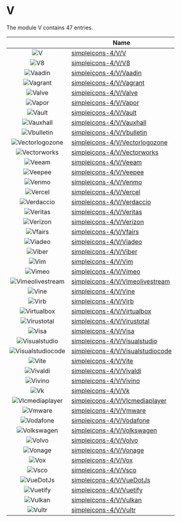 # V

The module V contains 47 entries.



| |Name|
|:---:|---|
|![V](../simpleicons-4/V/V.element.png)|[simpleicons-4/V/V](../simpleicons-4/V/V.md)
|![V8](../simpleicons-4/V/V8.element.png)|[simpleicons-4/V/V8](../simpleicons-4/V/V8.md)
|![Vaadin](../simpleicons-4/V/Vaadin.element.png)|[simpleicons-4/V/Vaadin](../simpleicons-4/V/Vaadin.md)
|![Vagrant](../simpleicons-4/V/Vagrant.element.png)|[simpleicons-4/V/Vagrant](../simpleicons-4/V/Vagrant.md)
|![Valve](../simpleicons-4/V/Valve.element.png)|[simpleicons-4/V/Valve](../simpleicons-4/V/Valve.md)
|![Vapor](../simpleicons-4/V/Vapor.element.png)|[simpleicons-4/V/Vapor](../simpleicons-4/V/Vapor.md)
|![Vault](../simpleicons-4/V/Vault.element.png)|[simpleicons-4/V/Vault](../simpleicons-4/V/Vault.md)
|![Vauxhall](../simpleicons-4/V/Vauxhall.element.png)|[simpleicons-4/V/Vauxhall](../simpleicons-4/V/Vauxhall.md)
|![Vbulletin](../simpleicons-4/V/Vbulletin.element.png)|[simpleicons-4/V/Vbulletin](../simpleicons-4/V/Vbulletin.md)
|![Vectorlogozone](../simpleicons-4/V/Vectorlogozone.element.png)|[simpleicons-4/V/Vectorlogozone](../simpleicons-4/V/Vectorlogozone.md)
|![Vectorworks](../simpleicons-4/V/Vectorworks.element.png)|[simpleicons-4/V/Vectorworks](../simpleicons-4/V/Vectorworks.md)
|![Veeam](../simpleicons-4/V/Veeam.element.png)|[simpleicons-4/V/Veeam](../simpleicons-4/V/Veeam.md)
|![Veepee](../simpleicons-4/V/Veepee.element.png)|[simpleicons-4/V/Veepee](../simpleicons-4/V/Veepee.md)
|![Venmo](../simpleicons-4/V/Venmo.element.png)|[simpleicons-4/V/Venmo](../simpleicons-4/V/Venmo.md)
|![Vercel](../simpleicons-4/V/Vercel.element.png)|[simpleicons-4/V/Vercel](../simpleicons-4/V/Vercel.md)
|![Verdaccio](../simpleicons-4/V/Verdaccio.element.png)|[simpleicons-4/V/Verdaccio](../simpleicons-4/V/Verdaccio.md)
|![Veritas](../simpleicons-4/V/Veritas.element.png)|[simpleicons-4/V/Veritas](../simpleicons-4/V/Veritas.md)
|![Verizon](../simpleicons-4/V/Verizon.element.png)|[simpleicons-4/V/Verizon](../simpleicons-4/V/Verizon.md)
|![Vfairs](../simpleicons-4/V/Vfairs.element.png)|[simpleicons-4/V/Vfairs](../simpleicons-4/V/Vfairs.md)
|![Viadeo](../simpleicons-4/V/Viadeo.element.png)|[simpleicons-4/V/Viadeo](../simpleicons-4/V/Viadeo.md)
|![Viber](../simpleicons-4/V/Viber.element.png)|[simpleicons-4/V/Viber](../simpleicons-4/V/Viber.md)
|![Vim](../simpleicons-4/V/Vim.element.png)|[simpleicons-4/V/Vim](../simpleicons-4/V/Vim.md)
|![Vimeo](../simpleicons-4/V/Vimeo.element.png)|[simpleicons-4/V/Vimeo](../simpleicons-4/V/Vimeo.md)
|![Vimeolivestream](../simpleicons-4/V/Vimeolivestream.element.png)|[simpleicons-4/V/Vimeolivestream](../simpleicons-4/V/Vimeolivestream.md)
|![Vine](../simpleicons-4/V/Vine.element.png)|[simpleicons-4/V/Vine](../simpleicons-4/V/Vine.md)
|![Virb](../simpleicons-4/V/Virb.element.png)|[simpleicons-4/V/Virb](../simpleicons-4/V/Virb.md)
|![Virtualbox](../simpleicons-4/V/Virtualbox.element.png)|[simpleicons-4/V/Virtualbox](../simpleicons-4/V/Virtualbox.md)
|![Virustotal](../simpleicons-4/V/Virustotal.element.png)|[simpleicons-4/V/Virustotal](../simpleicons-4/V/Virustotal.md)
|![Visa](../simpleicons-4/V/Visa.element.png)|[simpleicons-4/V/Visa](../simpleicons-4/V/Visa.md)
|![Visualstudio](../simpleicons-4/V/Visualstudio.element.png)|[simpleicons-4/V/Visualstudio](../simpleicons-4/V/Visualstudio.md)
|![Visualstudiocode](../simpleicons-4/V/Visualstudiocode.element.png)|[simpleicons-4/V/Visualstudiocode](../simpleicons-4/V/Visualstudiocode.md)
|![Vite](../simpleicons-4/V/Vite.element.png)|[simpleicons-4/V/Vite](../simpleicons-4/V/Vite.md)
|![Vivaldi](../simpleicons-4/V/Vivaldi.element.png)|[simpleicons-4/V/Vivaldi](../simpleicons-4/V/Vivaldi.md)
|![Vivino](../simpleicons-4/V/Vivino.element.png)|[simpleicons-4/V/Vivino](../simpleicons-4/V/Vivino.md)
|![Vk](../simpleicons-4/V/Vk.element.png)|[simpleicons-4/V/Vk](../simpleicons-4/V/Vk.md)
|![Vlcmediaplayer](../simpleicons-4/V/Vlcmediaplayer.element.png)|[simpleicons-4/V/Vlcmediaplayer](../simpleicons-4/V/Vlcmediaplayer.md)
|![Vmware](../simpleicons-4/V/Vmware.element.png)|[simpleicons-4/V/Vmware](../simpleicons-4/V/Vmware.md)
|![Vodafone](../simpleicons-4/V/Vodafone.element.png)|[simpleicons-4/V/Vodafone](../simpleicons-4/V/Vodafone.md)
|![Volkswagen](../simpleicons-4/V/Volkswagen.element.png)|[simpleicons-4/V/Volkswagen](../simpleicons-4/V/Volkswagen.md)
|![Volvo](../simpleicons-4/V/Volvo.element.png)|[simpleicons-4/V/Volvo](../simpleicons-4/V/Volvo.md)
|![Vonage](../simpleicons-4/V/Vonage.element.png)|[simpleicons-4/V/Vonage](../simpleicons-4/V/Vonage.md)
|![Vox](../simpleicons-4/V/Vox.element.png)|[simpleicons-4/V/Vox](../simpleicons-4/V/Vox.md)
|![Vsco](../simpleicons-4/V/Vsco.element.png)|[simpleicons-4/V/Vsco](../simpleicons-4/V/Vsco.md)
|![VueDotJs](../simpleicons-4/V/VueDotJs.element.png)|[simpleicons-4/V/VueDotJs](../simpleicons-4/V/VueDotJs.md)
|![Vuetify](../simpleicons-4/V/Vuetify.element.png)|[simpleicons-4/V/Vuetify](../simpleicons-4/V/Vuetify.md)
|![Vulkan](../simpleicons-4/V/Vulkan.element.png)|[simpleicons-4/V/Vulkan](../simpleicons-4/V/Vulkan.md)
|![Vultr](../simpleicons-4/V/Vultr.element.png)|[simpleicons-4/V/Vultr](../simpleicons-4/V/Vultr.md)

